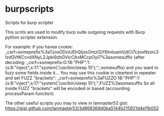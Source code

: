 # burpscripts
Scripts for burp scripter

This scrits are used to modify burp suite outgoing requests with Burp python scripter extension.

For example: if you havea cookie:
_csrf=someprefix%3aTzoxODoiUEhQIjoxOntzOjY6ImluamVjdCI7czoxNzoic3lzdGVtKCcvdXNyL2Jpbi9zbGVlcCAxMCcpOyI7%3asomesuffix
(after decoding: _csrf=someprefix:O:18:"PHP":1:{s:6:"inject";s:17:"system('/usr/bin/sleep 10');";:somesuffix) 
and you want to fuzz some fields inside it...
You may use this cookie in cleartext in repeater and set FUZZ "brackets":
_csrf=someprefix%3aFUZZO:18:"PHP":1:{s:6:"inject";s:17:"system('/usr/bin/sleep 10');";FUZZ%3asomesuffix
So all inside FUZZ "brackets" will be encoded or based (accourding processParam function)

The other useful scripts you may to view in lanmaster53 gist: https://gist.github.com/lanmaster53/3d868369d0ba5144b215921d4e11b052
